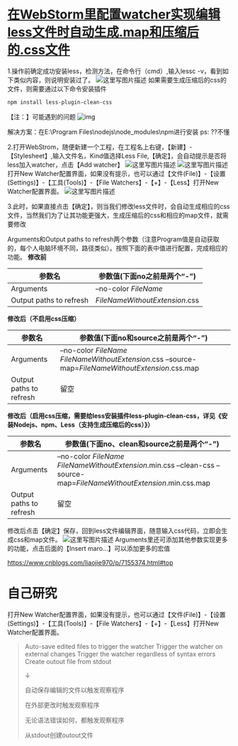 # [在WebStorm里配置watcher实现编辑less文件时自动生成.map和压缩后的.css文件](https://www.cnblogs.com/liaojie970/p/7155374.html)

1.操作前确定成功安装less，检测方法，在命令行（cmd）,输入lessc -v，看到如下类似内容，则说明安装过了。 
![这里写图片描述](http://img.blog.csdn.net/20170205190158610?watermark/2/text/aHR0cDovL2Jsb2cuY3Nkbi5uZXQvbGh0emJqMTI=/font/5a6L5L2T/fontsize/400/fill/I0JBQkFCMA==/dissolve/70/gravity/SouthEast) 
如果需要生成压缩后的css的文件，则需要通过以下命令安装插件

```bash
npm install less-plugin-clean-css
```

【注：】可能遇到的问题
![img](https://images2015.cnblogs.com/blog/697878/201707/697878-20170712145424900-22631190.png)

解决方案：在E:\Program Files\nodejs\node_modules\npm进行安装     ps: ??不懂

2.打开WebStrom，随便新建一个工程，在工程名上右键，【新建】-【Stylesheet】,输入文件名，Kind值选择Less File,【确定】，会自动提示是否将less加入watcher，点击【Add watcher】
![这里写图片描述](http://img.blog.csdn.net/20170205190332470?watermark/2/text/aHR0cDovL2Jsb2cuY3Nkbi5uZXQvbGh0emJqMTI=/font/5a6L5L2T/fontsize/400/fill/I0JBQkFCMA==/dissolve/70/gravity/SouthEast) 
![这里写图片描述](http://img.blog.csdn.net/20170205190342657?watermark/2/text/aHR0cDovL2Jsb2cuY3Nkbi5uZXQvbGh0emJqMTI=/font/5a6L5L2T/fontsize/400/fill/I0JBQkFCMA==/dissolve/70/gravity/SouthEast) 
打开New Watcher配置界面，如果没有提示，也可以通过【文件(File)】-【设置(Settings)】-【工具(Tools)】-【File Watchers】-【+】-【Less】打开New Watcher配置界面。 
![这里写图片描述](http://img.blog.csdn.net/20170205190423454?watermark/2/text/aHR0cDovL2Jsb2cuY3Nkbi5uZXQvbGh0emJqMTI=/font/5a6L5L2T/fontsize/400/fill/I0JBQkFCMA==/dissolve/70/gravity/SouthEast)

3.此时，如果直接点击【确定】，则当我们修改less文件时，会自动生成相应的css文件，当然我们为了让其功能更强大，生成压缩后的css和相应的map文件，就需要修改

Arguments和Output paths to refresh两个参数（注意Program值是自动获取的，每个人电脑环境不同，路径类似）。按照下面的表中值进行配置，完成相应的功能。 
**修改前**

| 参数名                  | 参数值(下面no之前是两个“-”)    |
| ----------------------- | ------------------------------ |
| Arguments               | –no-color $FileName$           |
| Output paths to refresh | $FileNameWithoutExtension$.css |

**修改后（不启用css压缩）**

| 参数名                  | 参数值(下面no和source之前是两个“-”)                          |
| ----------------------- | ------------------------------------------------------------ |
| Arguments               | –no-color $FileName$ $FileNameWithoutExtension$.css –source-map=$FileNameWithoutExtension$.css.map |
| Output paths to refresh | 留空                                                         |

**修改后（启用css压缩，需要给less安装插件less-plugin-clean-css，详见《安装Nodejs、npm、Less（支持生成压缩后的css）》）**

| 参数名                  | 参数值(下面no、clean和source之前是两个“-”)                   |
| ----------------------- | ------------------------------------------------------------ |
| Arguments               | –no-color $FileName$ $FileNameWithoutExtension$.min.css –clean-css –source-map=$FileNameWithoutExtension$.min.css.map |
| Output paths to refresh | 留空                                                         |

修改后点击【确定】保存，回到less文件编辑界面，随意输入css代码，立即会生成css和map文件。 
![这里写图片描述](http://img.blog.csdn.net/20170205191943415?watermark/2/text/aHR0cDovL2Jsb2cuY3Nkbi5uZXQvbGh0emJqMTI=/font/5a6L5L2T/fontsize/400/fill/I0JBQkFCMA==/dissolve/70/gravity/SouthEast) 
Arguments里还可添加其他参数实现更多的功能，点击后面的【Insert maro…】可以添加更多的宏值

<https://www.cnblogs.com/liaojie970/p/7155374.html#top>



# 自己研究

打开New Watcher配置界面，如果没有提示，也可以通过【文件(File)】-【设置(Settings)】-【工具(Tools)】-【File Watchers】-【+】-【Less】打开New Watcher配置界面。 

> Auto-save edited files to trigger the watcher
> Trigger the watcher on external changes
> Trigger the watcher regardless of syntax errors
> Create outout file from stdout
>
> ↓
>
> 自动保存编辑的文件以触发观察程序
>
> 在外部更改时触发观察程序
>
> 无论语法错误如何，都触发观察程序
>
> 从stdout创建outout文件

